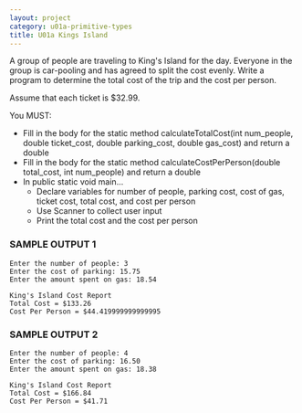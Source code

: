 ```yaml
---
layout: project
category: u01a-primitive-types
title: U01a Kings Island
---
```



A group of people are traveling to King's Island for the day.
Everyone in the group is car-pooling and has agreed to split the cost evenly.
Write a program to determine the total cost of the trip and
the cost per person.

Assume that each ticket is $32.99.

You MUST:
- Fill in the body for the static method calculateTotalCost(int num_people, double ticket_cost, double parking_cost, double gas_cost) and return a double
- Fill in the body for the static method calculateCostPerPerson(double total_cost, int num_people) and return a double
- In public static void main...
  - Declare variables for number of people, parking cost, cost of gas, ticket cost, total cost, and cost per person
  - Use Scanner to collect user input
  - Print the total cost and the cost per person


### SAMPLE OUTPUT 1
```
Enter the number of people: 3
Enter the cost of parking: 15.75
Enter the amount spent on gas: 18.54

King's Island Cost Report
Total Cost = $133.26
Cost Per Person = $44.419999999999995
```
### SAMPLE OUTPUT 2
```
Enter the number of people: 4
Enter the cost of parking: 16.50
Enter the amount spent on gas: 18.38

King's Island Cost Report
Total Cost = $166.84
Cost Per Person = $41.71
```
